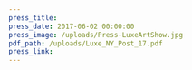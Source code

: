 ```yaml
---
press_title:
press_date: 2017-06-02 00:00:00
press_image: /uploads/Press-LuxeArtShow.jpg
pdf_path: /uploads/Luxe_NY_Post_17.pdf
press_link:
---
```

